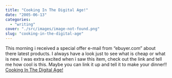 ```yaml
---
title: "Cooking In The Digital Age!"
date: "2005-06-13"
categories: 
  - "writing"
cover: "./src/images/image-not-found.png"
slug: "cooking-in-the-digital-age"
---
```


This morning i received a special offer e-mail from “ebuyer.com” about there latest products. I always have a look just to see what is cheap or what is new. I was extra excited when i saw this item, check out the link and tell me how cool is this. Maybe you can link it up and tell it to make your dinner!! [Cooking In The Digital Age!](http://www.ebuyer.com/customer/products/index.html?action=c2hvd19wcm9kdWN0X292ZXJ2aWV3&product_uid=85801&_LOC=UK)
